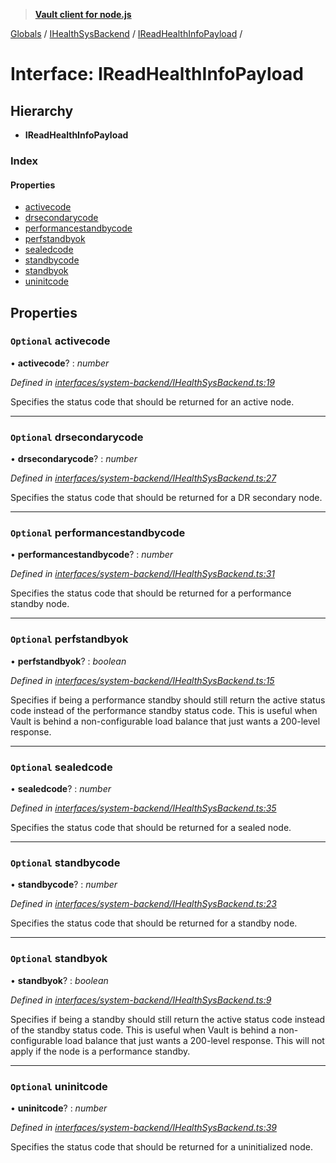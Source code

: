> **[Vault client for node.js](../README.md)**

[Globals](../globals.md) / [IHealthSysBackend](../modules/ihealthsysbackend.md) / [IReadHealthInfoPayload](ihealthsysbackend.ireadhealthinfopayload.md) /

# Interface: IReadHealthInfoPayload

## Hierarchy

* **IReadHealthInfoPayload**

### Index

#### Properties

* [activecode](ihealthsysbackend.ireadhealthinfopayload.md#optional-activecode)
* [drsecondarycode](ihealthsysbackend.ireadhealthinfopayload.md#optional-drsecondarycode)
* [performancestandbycode](ihealthsysbackend.ireadhealthinfopayload.md#optional-performancestandbycode)
* [perfstandbyok](ihealthsysbackend.ireadhealthinfopayload.md#optional-perfstandbyok)
* [sealedcode](ihealthsysbackend.ireadhealthinfopayload.md#optional-sealedcode)
* [standbycode](ihealthsysbackend.ireadhealthinfopayload.md#optional-standbycode)
* [standbyok](ihealthsysbackend.ireadhealthinfopayload.md#optional-standbyok)
* [uninitcode](ihealthsysbackend.ireadhealthinfopayload.md#optional-uninitcode)

## Properties

### `Optional` activecode

• **activecode**? : *number*

*Defined in [interfaces/system-backend/IHealthSysBackend.ts:19](https://github.com/theogravity/vault-tacular/blob/39d6e20/src/interfaces/system-backend/IHealthSysBackend.ts#L19)*

Specifies the status code that should be returned for an active node.

___

### `Optional` drsecondarycode

• **drsecondarycode**? : *number*

*Defined in [interfaces/system-backend/IHealthSysBackend.ts:27](https://github.com/theogravity/vault-tacular/blob/39d6e20/src/interfaces/system-backend/IHealthSysBackend.ts#L27)*

Specifies the status code that should be returned for a DR secondary node.

___

### `Optional` performancestandbycode

• **performancestandbycode**? : *number*

*Defined in [interfaces/system-backend/IHealthSysBackend.ts:31](https://github.com/theogravity/vault-tacular/blob/39d6e20/src/interfaces/system-backend/IHealthSysBackend.ts#L31)*

Specifies the status code that should be returned for a performance standby node.

___

### `Optional` perfstandbyok

• **perfstandbyok**? : *boolean*

*Defined in [interfaces/system-backend/IHealthSysBackend.ts:15](https://github.com/theogravity/vault-tacular/blob/39d6e20/src/interfaces/system-backend/IHealthSysBackend.ts#L15)*

Specifies if being a performance standby should still return the active status code instead
of the performance standby status code. This is useful when Vault is behind a
non-configurable load balance that just wants a 200-level response.

___

### `Optional` sealedcode

• **sealedcode**? : *number*

*Defined in [interfaces/system-backend/IHealthSysBackend.ts:35](https://github.com/theogravity/vault-tacular/blob/39d6e20/src/interfaces/system-backend/IHealthSysBackend.ts#L35)*

Specifies the status code that should be returned for a sealed node.

___

### `Optional` standbycode

• **standbycode**? : *number*

*Defined in [interfaces/system-backend/IHealthSysBackend.ts:23](https://github.com/theogravity/vault-tacular/blob/39d6e20/src/interfaces/system-backend/IHealthSysBackend.ts#L23)*

Specifies the status code that should be returned for a standby node.

___

### `Optional` standbyok

• **standbyok**? : *boolean*

*Defined in [interfaces/system-backend/IHealthSysBackend.ts:9](https://github.com/theogravity/vault-tacular/blob/39d6e20/src/interfaces/system-backend/IHealthSysBackend.ts#L9)*

Specifies if being a standby should still return the active status code instead of the
standby status code. This is useful when Vault is behind a non-configurable load balance
that just wants a 200-level response. This will not apply if the node is a performance
standby.

___

### `Optional` uninitcode

• **uninitcode**? : *number*

*Defined in [interfaces/system-backend/IHealthSysBackend.ts:39](https://github.com/theogravity/vault-tacular/blob/39d6e20/src/interfaces/system-backend/IHealthSysBackend.ts#L39)*

Specifies the status code that should be returned for a uninitialized node.